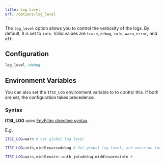 ```yaml
---
title: Log Level
url: /options/log_level
---
```


The `log_level` option allows you to control the verbosity of the logs. By default, it is set to `info`.
Valid values are `trace`, `debug`, `info`, `warn`, `error`, and `off`.

## Configuration
```ruby {filename=Itsi.rb}
log_level :debug
```

## Environment Variables
You can also set the `ITSI_LOG` environment variable to to control this.
If both are set, the configuration takes precedence.

### Syntax

**ITSI_LOG** uses [EnvFilter directive syntax](https://docs.rs/tracing-subscriber/latest/tracing_subscriber/filter/struct.EnvFilter.html#example-syntax).

E.g.
```bash
ITSI_LOG=warn # Set global log level
```


```bash
ITSI_LOG=info,middleware=debug # Set global log level, and override for all targets starting with middleware::*.
```

```bash
ITSI_LOG=warn,middleware::auth_jwt=debug,middleware=info #
```

